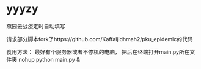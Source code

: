 # yyyzy
燕园云战疫定时自动填写


请求部分脚本fork了https://github.com/Kaffaljidhmah2/pku_epidemic的代码

食用方法：
最好有个服务器或者不停机的电脑，
把后在终端打开main.py所在文件夹 nohup python main.py &

